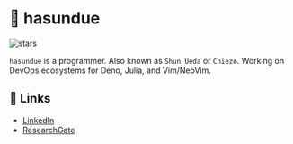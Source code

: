 # :beer: hasundue
![stars](https://img.shields.io/github/stars/hasundue)

`hasundue` is a programmer. Also known as `Shun Ueda` or `Chiezo`. Working on DevOps ecosystems for Deno, Julia, and Vim/NeoVim.

## :link: Links
- [LinkedIn](https://www.linkedin.com/in/shun-ueda/)
- [ResearchGate](https://www.researchgate.net/profile/Shun-Ueda)
